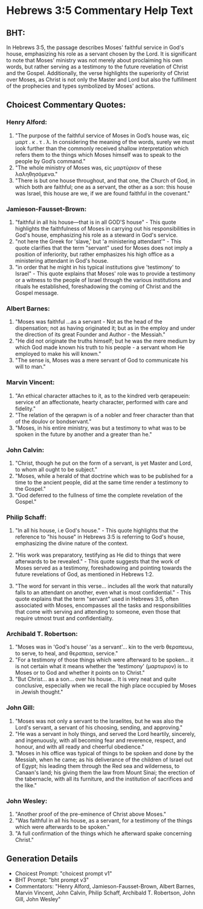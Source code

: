 # Hebrews 3:5 Commentary Help Text

## BHT:
In Hebrews 3:5, the passage describes Moses' faithful service in God's house, emphasizing his role as a servant chosen by the Lord. It is significant to note that Moses' ministry was not merely about proclaiming his own words, but rather serving as a testimony to the future revelation of Christ and the Gospel. Additionally, the verse highlights the superiority of Christ over Moses, as Christ is not only the Master and Lord but also the fulfillment of the prophecies and types symbolized by Moses' actions.

## Choicest Commentary Quotes:
### Henry Alford:
1. "The purpose of the faithful service of Moses in God’s house was, εἰς μαρτ . κ . τ . λ. In considering the meaning of the words, surely we must look further than the commonly received shallow interpretation which refers them to the things which Moses himself was to speak to the people by God’s command."
2. "The whole ministry of Moses was, εἰς μαρτύριον of these λαληθησόμενα."
3. "There is but one house throughout, and that one, the Church of God, in which both are faithful; one as a servant, the other as a son: this house was Israel, this house are we, if we are found faithful in the covenant."

### Jamieson-Fausset-Brown:
1. "faithful in all his house—that is in all GOD'S house" - This quote highlights the faithfulness of Moses in carrying out his responsibilities in God's house, emphasizing his role as a steward in God's service.
2. "not here the Greek for 'slave,' but 'a ministering attendant'" - This quote clarifies that the term "servant" used for Moses does not imply a position of inferiority, but rather emphasizes his high office as a ministering attendant in God's house.
3. "in order that he might in his typical institutions give 'testimony' to Israel" - This quote explains that Moses' role was to provide a testimony or a witness to the people of Israel through the various institutions and rituals he established, foreshadowing the coming of Christ and the Gospel message.

### Albert Barnes:
1. "Moses was faithful ...as a servant - Not as the head of the dispensation; not as having originated it; but as in the employ and under the direction of its great Founder and Author - the Messiah."
2. "He did not originate the truths himself; but he was the mere medium by which God made known his truth to his people - a servant whom He employed to make his will known."
3. "The sense is, Moses was a mere servant of God to communicate his will to man."

### Marvin Vincent:
1. "An ethical character attaches to it, as to the kindred verb qerapeuein: service of an affectionate, hearty character, performed with care and fidelity." 
2. "The relation of the qerapwn is of a nobler and freer character than that of the doulov or bondservant." 
3. "Moses, in his entire ministry, was but a testimony to what was to be spoken in the future by another and a greater than he."

### John Calvin:
1. "Christ, though he put on the form of a servant, is yet Master and Lord, to whom all ought to be subject." 
2. "Moses, while a herald of that doctrine which was to be published for a time to the ancient people, did at the same time render a testimony to the Gospel." 
3. "God deferred to the fullness of time the complete revelation of the Gospel."

### Philip Schaff:
1. "In all his house, i.e God's house." - This quote highlights that the reference to "his house" in Hebrews 3:5 is referring to God's house, emphasizing the divine nature of the context.

2. "His work was preparatory, testifying as He did to things that were afterwards to be revealed." - This quote suggests that the work of Moses served as a testimony, foreshadowing and pointing towards the future revelations of God, as mentioned in Hebrews 1:2.

3. "The word for servant in this verse... includes all the work that naturally falls to an attendant on another, even what is most confidential." - This quote explains that the term "servant" used in Hebrews 3:5, often associated with Moses, encompasses all the tasks and responsibilities that come with serving and attending to someone, even those that require utmost trust and confidentiality.

### Archibald T. Robertson:
1. "Moses was in 'God's house' 'as a servant'... kin to the verb θεραπευω, to serve, to heal, and θεραπεια, service." 
2. "For a testimony of those things which were afterward to be spoken... it is not certain what it means whether the 'testimony' (μαρτυριον) is to Moses or to God and whether it points on to Christ."
3. "But Christ... as a son... over his house... It is very neat and quite conclusive, especially when we recall the high place occupied by Moses in Jewish thought."

### John Gill:
1. "Moses was not only a servant to the Israelites, but he was also the Lord's servant, a servant of his choosing, sending, and approving."
2. "He was a servant in holy things, and served the Lord heartily, sincerely, and ingenuously, with all becoming fear and reverence, respect, and honour, and with all ready and cheerful obedience."
3. "Moses in his office was typical of things to be spoken and done by the Messiah, when he came; as his deliverance of the children of Israel out of Egypt; his leading them through the Red sea and wilderness, to Canaan's land; his giving them the law from Mount Sinai; the erection of the tabernacle, with all its furniture, and the institution of sacrifices and the like."

### John Wesley:
1. "Another proof of the pre-eminence of Christ above Moses."
2. "Was faithful in all his house, as a servant, for a testimony of the things which were afterwards to be spoken."
3. "A full confirmation of the things which he afterward spake concerning Christ."


## Generation Details
- Choicest Prompt: "choicest prompt v1"
- BHT Prompt: "bht prompt v3"
- Commentators: "Henry Alford, Jamieson-Fausset-Brown, Albert Barnes, Marvin Vincent, John Calvin, Philip Schaff, Archibald T. Robertson, John Gill, John Wesley"
